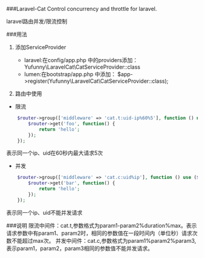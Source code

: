 ###Laravel-Cat
Control concurrency and throttle  for laravel.

laravel路由并发/限流控制

###用法
1. 添加ServiceProvider
    - laravel:在config/app.php 中的providers添加：Yufunny\LaravelCat\CatServiceProvider::class
    - lumen:在bootstrap/app.php 中添加：
$app->register(Yufunny\LaravelCat\CatServiceProvider::class);

2. 路由中使用

- 限流
```php
    $router->group(['middleware' => 'cat.t:uid-ip%60%5'], function () use ($router) {
        $router->get('foo', function() {
            return 'hello';
        });
    });
```
表示同一个ip、uid在60秒内最大请求5次

- 并发
```php
    $router->group(['middleware' => 'cat.c:uid%ip'], function () use ($router) {
        $router->get('bar', function() {
            return 'hello';
        });
    });
```
表示同一个ip、uid不能并发请求


###说明
限流中间件：cat.t,参数格式为param1-param2%duration%max。表示请求参数中有param1、param2时，相同的参数值在一段时间内（单位秒）请求次数不能超过max次。
并发中间件：cat.c,参数格式为param1%param2%param3,表示param1，param2，param3相同的参数值不能并发请求。